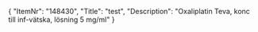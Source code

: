 {
  "ItemNr": "148430",
  "Title": "test",
  "Description": "Oxaliplatin Teva, konc till inf-vätska, lösning 5 mg/ml"
}
